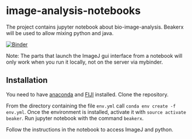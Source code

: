 # image-analysis-notebooks

The project contains jupyter notebook about bio-image-analysis. Beakerx will be used to allow mixing python and java.
 
[![Binder](https://mybinder.org/badge.svg)](https://mybinder.org/v2/gh/MontpellierRessourcesImagerie/image-analysis-notebooks/7789fc2bf68df0c5dcfdea7dc41e46a398e66b6c)

Note: The parts that launch the ImageJ gui interface from a notebook will only work when you run it locally, not on the server via mybinder.

## Installation

You need to have [anaconda](https://www.anaconda.com/download/#linux) and [FIJI](http://fiji.sc/) installed. Clone the repository. 

From the directory containing the file `env.yml` call `conda env create -f env.yml`. Once the environment is installed, activate it  with `source activate beaker`. Run jupyter notebook with the command `beakerx`.

Follow the instructions in the notebook to access ImageJ and python.


